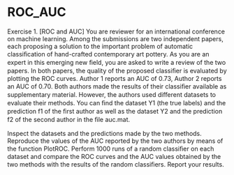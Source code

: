 # ROC_AUC

Exercise 1. [ROC and AUC] 
You are reviewer for an international conference on machine learning. Among the submissions are two independent papers, each proposing a solution to the important problem of automatic classiﬁcation of hand-crafted contemporary art pottery. As you are an expert in this emerging new ﬁeld, you are asked to write a review of the two papers. In both papers, the quality of the proposed classiﬁer is evaluated by plotting the ROC curves. Author 1 reports an AUC of 0.73, Author 2 reports an AUC of 0.70. Both authors made the results of their classiﬁer available as supplementary material. However, the authors used diﬀerent datasets to evaluate their methods. You can ﬁnd the dataset Y1 (the true labels) and the prediction f1 of the ﬁrst author as well as the dataset Y2 and the prediction f2 of the second author in the ﬁle auc.mat.

Inspect the datasets and the predictions made by the two methods. Reproduce the values of the AUC reported by the two authors by means of the function PlotROC. Perform 1000 runs of a random classiﬁer on each dataset and compare the ROC curves and the AUC values obtained by the two methods with the results of the random classiﬁers. Report your results. 
